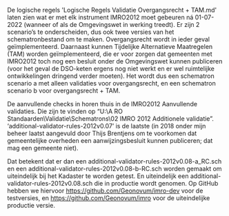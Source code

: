De logische regels 'Logische Regels Validatie Overgangsrecht + TAM.md' laten zien wat er met elk instrument IMRO2012 moet gebeuren ná 01-07-2022 (wanneer of als de Omgevingswet in werking treedt). Er zijn 2 scenario’s te onderscheiden, dus ook twee versies van het schematronbestand om te maken. Overgangsrecht wordt in ieder geval geïmplementeerd. Daarnaast kunnen Tijdelijke Alternatieve Maatregelen (TAM) worden geïmplementeerd, die er voor zorgen dat gemeenten met IMRO2012 toch nog een besluit onder de Omgevingswet kunnen publiceren (voor het geval de DSO-keten ergens nog niet werkt en er wel ruimtelijke ontwikkelingen dringend verder moeten). Het wordt dus een schematron scenario a met alleen validaties voor overgangsrecht, en een schematron scenario b voor overgangsrecht + TAM.

De aanvullende checks in horen thuis in de IMRO2012 Aanvullende validaties. Die zijn te vinden op “U:\A RO Standaarden\Validatie\Schematrons\02 IMRO 2012 Additionele validatie”. ‘additional-validator-rules-2012v0.07’ is de laatste (in 2018 onder mijn beheer laatst aangevuld door Thijs Brentjens om te voorkomen dat gemeentelijke overheden een aanwijzingsbesluit kunnen publiceren; dat mag een gemeente niet).

Dat betekent dat er dan een additional-validator-rules-2012v0.08-a_RC.sch en een additional-validator-rules-2012v0.08-b-RC.sch worden gemaakt om uiteindelijk bij het Kadaster te worden getest. En uiteindelijk een additional-validator-rules-2012v0.08.sch die in productie wordt genomen. Op GitHub hebben we hiervoor https://github.com/Geonovum/imro-dev voor de testversies, en https://github.com/Geonovum/imro voor de uiteindelijke productie versie.
